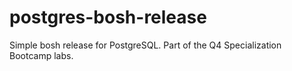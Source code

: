 postgres-bosh-release
=====================

Simple bosh release for PostgreSQL. Part of the Q4 Specialization Bootcamp labs.
